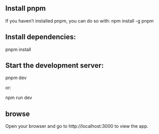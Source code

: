 
## Install pnpm

If you haven’t installed pnpm, you can do so with:
npm install -g pnpm

## Install dependencies:
pnpm install


## Start the development server:

pnpm dev

or:


npm run dev

## browse
Open your browser and go to http://localhost:3000 to view the app.